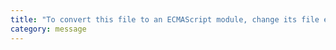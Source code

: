 ```yaml
---
title: "To convert this file to an ECMAScript module, change its file extension to '{0}', or add the field `\"type\": \"module\"` to '{1}'."
category: message
---
```

